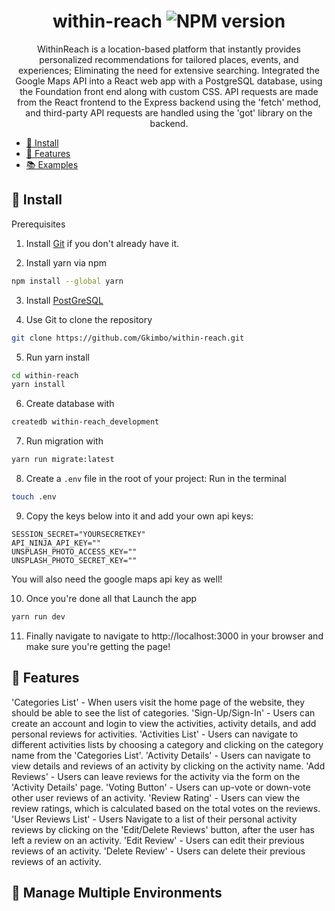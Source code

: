 <div align="center">

# within-reach ![NPM version](https://img.shields.io/badge/npm-v8.19.2-blue)

WithinReach is a location-based platform that instantly provides personalized recommendations for tailored places, events, and experiences; Eliminating the need for extensive searching. Integrated the Google Maps API into a React web app with a PostgreSQL database, using the Foundation front end along with custom CSS. API requests are made from the React frontend to the Express backend using the 'fetch' method, and third-party API requests are handled using the 'got' library on the backend.

</div>
<div align="left">

-   [🌱 Install](#-install)
-   [🚀 Features](#-features)
-   [📚 Examples](#-examples)

## 🌱 Install

Prerequisites

1. Install <a href="https://git-scm.com/book/en/v2/Getting-Started-First-Time-Git-Setup">Git</a> if you don't already have it.

2. Install yarn via npm

```bash
npm install --global yarn
```

3. Install <a href="https://www.postgresql.org/download/" >PostGreSQL</a>

4. Use Git to clone the repository

```bash
git clone https://github.com/Gkimbo/within-reach.git
```

5. Run yarn install

```bash
cd within-reach
yarn install
```

6. Create database with

```bash
createdb within-reach_development
```

7. Run migration with

```bash
yarn run migrate:latest
```

8. Create a `.env` file in the root of your project:
   Run in the terminal

```bash
touch .env
```

9. Copy the keys below into it and add your own api keys:

```dosini
SESSION_SECRET="YOURSECRETKEY"
API_NINJA_API_KEY=""
UNSPLASH_PHOTO_ACCESS_KEY=""
UNSPLASH_PHOTO_SECRET_KEY=""
```

You will also need the google maps api key as well!

10. Once you're done all that
    Launch the app

```bash
yarn run dev
```

11. Finally navigate to navigate to http://localhost:3000 in your browser and make sure you're getting the page!

## 🚀 Features

'Categories List' - When users visit the home page of the website, they should be able to see the list of categories.
'Sign-Up/Sign-In' - Users can create an account and login to view the activities, activity details, and add personal reviews for activities.
'Activities List' - Users can navigate to different activities lists by choosing a category and clicking on the category name from the 'Categories List'.
'Activity Details' - Users can navigate to view details and reviews of an activity by clicking on the activity name.
'Add Reviews' - Users can leave reviews for the activity via the form on the 'Activity Details' page.
'Voting Button' - Users can up-vote or down-vote other user reviews of an activity.
'Review Rating' - Users can view the review ratings, which is calculated based on the total votes on the reviews.
'User Reviews List' - Users Navigate to a list of their personal activity reviews by clicking on the 'Edit/Delete Reviews' button, after the user has left a review on an activity.
'Edit Review' - Users can edit their previous reviews of an activity.
'Delete Review' - Users can delete their previous reviews of an activity.

## 🌴 Manage Multiple Environments

</div>
